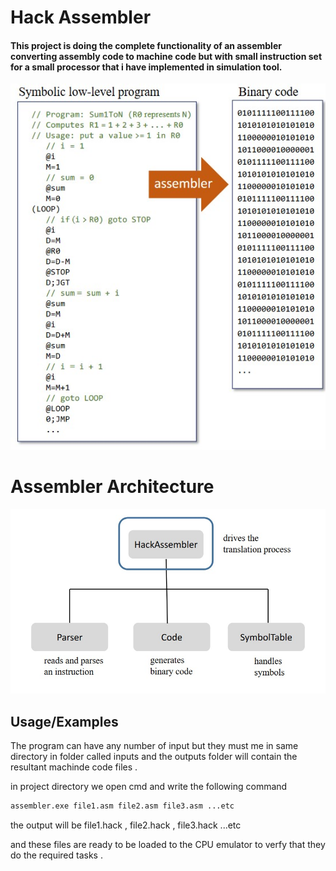 
# Hack Assembler 
 
#### This project is doing the complete functionality of an assembler converting assembly code to machine code  but with small instruction set for a small processor that i have implemented in simulation tool.

<img alt="" src="./images/Assembler.jpg"/>

# Assembler Architecture

<img alt="" src="./images/arch.jpg"/>

## Usage/Examples

The program can have any number of input but they must me in same directory in folder called inputs
and the outputs folder will contain the resultant machinde code files .

in project directory we open cmd 
and write the following command 

```bash
assembler.exe file1.asm file2.asm file3.asm ...etc
```

the output will be file1.hack , file2.hack , file3.hack ...etc

and these files are ready to be loaded to the CPU emulator to verfy that they do the required tasks .

